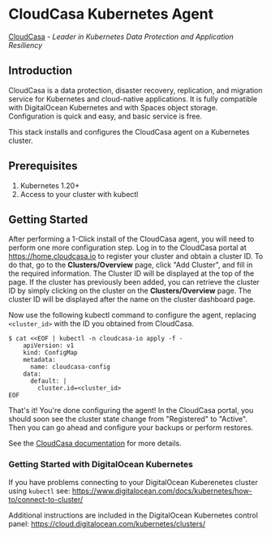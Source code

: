 # CloudCasa Kubernetes Agent

[CloudCasa](https://cloudcasa.io) - *Leader in Kubernetes Data Protection and Application Resiliency*

## Introduction

CloudCasa is a data protection, disaster recovery, replication, and migration service for Kubernetes and cloud-native applications.
It is fully compatible with DigitalOcean Kubernetes and with Spaces object storage.
Configuration is quick and easy, and basic service is free.

This stack installs and configures the CloudCasa agent on a Kubernetes cluster.

## Prerequisites

1. Kubernetes 1.20+
2. Access to your cluster with kubectl

## Getting Started

After performing a 1-Click install of the CloudCasa agent, you will need to perform one more configuration step.
Log in to the CloudCasa portal at https://home.cloudcasa.io to register your cluster and obtain a cluster ID.
To do that, go to the **Clusters/Overview** page, click "Add Cluster", and fill in the required information.
The Cluster ID will be displayed at the top of the page.
If the cluster has previously been added, you can retrieve the cluster ID by simply clicking on the cluster on the **Clusters/Overview** page.
The cluster ID will be displayed after the name on the cluster dashboard page.

Now use the following kubectl command to configure the agent, replacing `<cluster_id>` with the ID you obtained from CloudCasa.

```
$ cat <<EOF | kubectl -n cloudcasa-io apply -f -
    apiVersion: v1
    kind: ConfigMap
    metadata:
      name: cloudcasa-config
    data:
      default: |
        cluster.id=<cluster_id>
EOF
```

That's it! You're done configuring the agent!
In the CloudCasa portal, you should soon see the cluster state change from "Registered" to "Active".
Then you can go ahead and configure your backups or perform restores.

See the [CloudCasa documentation](https://docs.cloudcasa.io/help/) for more details.

### Getting Started with DigitalOcean Kubernetes

If you have problems connecting to your DigitalOcean Kuberenetes cluster using `kubectl` see:
https://www.digitalocean.com/docs/kubernetes/how-to/connect-to-cluster/
 
Additional instructions are included in the DigitalOcean Kubernetes control panel:
https://cloud.digitalocean.com/kubernetes/clusters/ 
